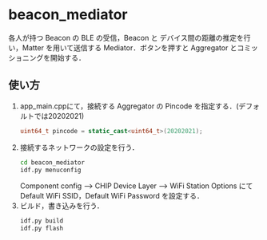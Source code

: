 # beacon_mediator
各人が持つ Beacon の BLE の受信，Beacon と デバイス間の距離の推定を行い，Matter を用いて送信する Mediator．ボタンを押すと Aggregator とコミッショニングを開始する．

## 使い方
1. app_main.cppにて，接続する Aggregator の Pincode を指定する．(デフォルトでは20202021)
    ```cpp
    uint64_t pincode = static_cast<uint64_t>(20202021);
    ```
2. 接続するネットワークの設定を行う．
    ```bash
    cd beacon_mediator
    idf.py menuconfig
    ```
    Component config --> CHIP Device Layer --> WiFi Station Options にて Default WiFi SSID，Default WiFi Password を設定する．
3. ビルド，書き込みを行う．
    ```bash
    idf.py build
    idf.py flash
    ```